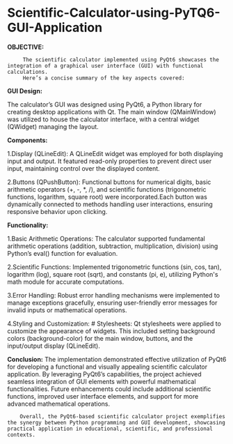 # Scientific-Calculator-using-PyTQ6-GUI-Application

**OBJECTIVE:**

         The scientific calculator implemented using PyQt6 showcases the integration of a graphical user interface (GUI) with functional calculations. 
         Here’s a concise summary of the key aspects covered:

**GUI Design:**

The calculator’s GUI was designed using PyQt6, a Python library for creating desktop applications with Qt. The main window (QMainWindow) was utilized to house the calculator interface, with a central widget (QWidget) managing the layout.

**Components:**

1.Display (QLineEdit): A QLineEdit widget was employed for both displaying input and output. It featured read-only properties to prevent direct user input, maintaining control over the 
                       displayed content.
                       
2.Buttons (QPushButton): Functional buttons for numerical digits, basic arithmetic operators (+, -, *, /), and scientific functions (trigonometric functions, logarithm, square root) were 
                        incorporated.Each button was dynamically connected to methods handling user interactions, ensuring responsive behavior upon clicking.
                        
**Functionality:**

1.Basic Arithmetic Operations:
          The calculator supported fundamental arithmetic operations (addition, subtraction, multiplication, division) using Python’s eval() function for evaluation.
          
2.Scientific Functions:
          Implemented trigonometric functions (sin, cos, tan), logarithm (log), square root (sqrt), and constants (pi, e), utilizing Python's math module for accurate computations.
          
3.Error Handling:
          Robust error handling mechanisms were implemented to manage exceptions gracefully, ensuring user-friendly error messages for invalid inputs or mathematical operations.
          
4.Styling and Customization:
    # Stylesheets:
          Qt stylesheets were applied to customize the appearance of widgets. This included setting background colors (background-color) for the main window, buttons, and the 
          input/output display (QLineEdit).
          
**Conclusion:**
        The implementation demonstrated effective utilization of PyQt6 for developing a functional and visually appealing scientific calculator application. By leveraging PyQt6’s capabilities, the project achieved seamless integration of GUI elements with powerful mathematical functionalities. Future enhancements could include additional scientific functions, improved user interface elements, and support for more advanced mathematical operations.
        
        Overall, the PyQt6-based scientific calculator project exemplifies the synergy between Python programming and GUI development, showcasing practical application in educational, scientific, and professional contexts.
